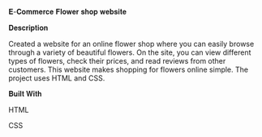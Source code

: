 𝐄-𝐂𝐨𝐦𝐦𝐞𝐫𝐜𝐞 𝐅𝐥𝐨𝐰𝐞𝐫 𝐬𝐡𝐨𝐩 𝐰𝐞𝐛𝐬𝐢𝐭𝐞

𝐃𝐞𝐬𝐜𝐫𝐢𝐩𝐭𝐢𝐨𝐧

Created a website for an online flower shop where you can easily browse through a variety of beautiful flowers. On the site, you can view different types of flowers, check their prices, and read reviews from other customers. This website makes shopping for flowers online simple. The project uses HTML and CSS.

𝐁𝐮𝐢𝐥𝐭 𝐖𝐢𝐭𝐡

HTML

CSS
